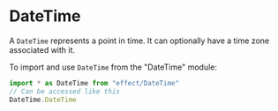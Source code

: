 # DateTime

A `DateTime` represents a point in time. It can optionally have a time zone
associated with it.

To import and use `DateTime` from the "DateTime" module:

```ts
import * as DateTime from "effect/DateTime"
// Can be accessed like this
DateTime.DateTime
```
